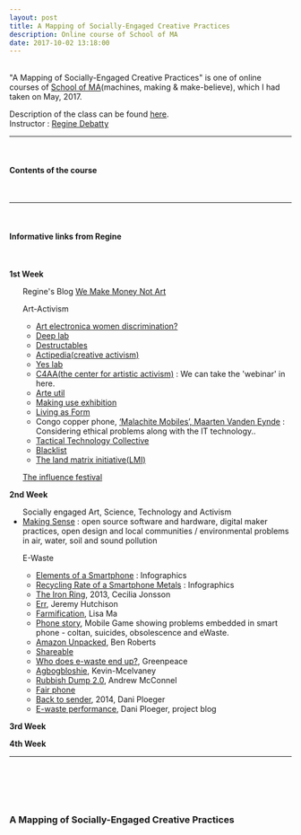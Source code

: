 ```yaml
---
layout: post
title: A Mapping of Socially-Engaged Creative Practices
description: Online course of School of MA
date: 2017-10-02 13:18:00
---
```


<br/>
"A Mapping of Socially-Engaged Creative Practices" is one of online courses of <a href="http://schoolofma.org" target="blank">School of MA</a>(machines, making & make-believe), which I had taken on May, 2017.

<p>
Description of the class can be found <a href="http://schoolofma.org/mapping-of/" target="blank">here</a>.
<br/>
Instructor : <a href="http://we-make-money-not-art.com/" target="blank">Regine Debatty</a>
</p>

***

<br/>
<h4>Contents of the course</h4>
<br/>

***

<br/>
<h4>Informative links from Regine</h4>
<br/>
<p>
<strong>1st Week</strong>
<br/>
<ul>
Regine's Blog <a href="http://we-make-money-not-art.com/" target="blank">We Make Money Not Art</a>
<br/>

Art-Activism
<ul>
<li>
<a href="https://www.theguardian.com/science/the-h-word/2016/sep/12/ars-electronica-festival-gender
https://www.artsy.net/article/artsy-editorial-venice-biennale-artists-numbers" target="blank">Art electronica women discrimination?</a>
</li>
<li>
<a href="http://www.deeplab.net/" target="blank">Deep lab</a>
</li>
<li>
<a href="http://destructables.org/" target="blank">Destructables</a>
</li>
<li>
<a href="https://actipedia.org/" target="blank">Actipedia(creative activism)</a>
</li>
<li>
<a href="http://yeslab.org/" target="blank">Yes lab</a>
</li>
<li>
<a href="https://artisticactivism.org/" target="blank">C4AA(the center for artistic activism)</a> : We can take the 'webinar' in here.
</li>
<li>
<a href="http://www.arte-util.org/" target="blank">Arte util</a>
</li>
<li>
<a href="http://makinguse.artmuseum.pl/en/" target="blank">Making use exhibition</a>
</li>
<li>
<a href="http://creativetime.org/programs/archive/2011/livingasform/archive.htm" target="blank">Living as Form</a>
</li>
<li>
Congo copper phone, <a href="http://www.maartenvandeneynde.com/?rd_project=malachite-mobiles&lang=en" target="blank">‘Malachite Mobiles’, Maarten Vanden Eynde</a> : Considering ethical problems along with the IT technology..
</li>
<li>
<a href="https://tacticaltech.org/" target="blank">Tactical Technology Collective</a>
</li>
<li>
<a href="https://blackl.st/" target="blank">Blacklist</a>
</li>
<li>
<a href="http://landmatrix.org/en/" target="blank">The land matrix initiative(LMI)</a>
</li>
</ul>

<a href="http://theinfluencers.org/en/node/1857" target="blank">The influence festival</a>
</ul>
</p>

<p>
<strong>2nd Week</strong>
<br/>
<ul>
Socially engaged Art, Science, Technology and Activism
<li>
<a href="http://making-sense.eu/" target="blank">Making Sense</a> : open source software and hardware, digital maker practices, open design and local communities / environmental problems in air, water, soil and sound pollution
</li>

E-Waste
  <ul>
    <li>
    <a href="http://www.compoundchem.com/2014/02/19/the-chemical-elements-of-a-smartphone/" target="blank">Elements of a Smartphone</a> : Infographics
    </li>
    <li>
    <a href="http://www.compoundchem.com/2015/09/15/recycling-phone-elements/" target="blank">Recycling Rate of a Smartphone Metals</a> : Infographics
    </li>
    <li>
    <a href="http://www.ceciliajonsson.com/index.php?/inside/the-iron-ring/" target="blank">The Iron Ring</a>, 2013, Cecilia Jonsson
    </li>
    <li>
    <a href="http://www.jeremyhutchison.com/work/project47.html" target="blank">Err</a>, Jeremy Hutchison
    </li>
    <li>
    <a href="http://www.lisama.co.uk/works/2014/12/18/farmification" target="blank">Farmification</a>, Lisa Ma
    </li>
    <li>
    <a href="http://phonestory.org" target="blank">Phone story</a>, Mobile Game showing problems embedded in smart phone - coltan, suicides, obsolescence and eWaste.
    </li>
    <li>
    <a href="https://www.benrobertsphotography.com/work/amazon-unpacked/#4316" target="blank">Amazon Unpacked</a>, Ben Roberts
    </li>
    <li>
    <a href="https://www.shareable.net/sharing-cities-toolkit" target="blank">Shareable</a>
    </li>
    <li>
    <a href="http://www.greenpeace.org/international/en/campaigns/detox/electronics/the-e-waste-problem/where-does-e-waste-end-up/" target="blank">Who does e-waste end up?</a>, Greenpeace
    </li>
    <li>
    <a href="http://kevin-mcelvaney.com/portfolio/agbogbloshie/" target="blank">Agbogbloshie</a>, Kevin-Mcelvaney
    </li>
    <li>
    <a href="https://www.andrewmcconnell.com/Rubbish-Dump-2-0/1" target="blank">Rubbish Dump 2.0</a>, Andrew McConnel
    </li>
    <li>
    <a href="https://www.fairphone.com/en/" target="blank">Fair phone</a>
    </li>
    <li>
    <a href="https://www.daniploeger.org/" target="blank">Back to sender</a>, 2014, Dani Ploeger
    </li>
    <li>
    <a href="http://www.e-waste-performance.net/home.html" target="blank">E-waste performance</a>, Dani Ploeger, project blog
    </li>
  </ul>
</ul>
</p>

<p>
<strong>3rd Week</strong>
<br/>
<ul>
  <ul>
  </ul>
</ul>
</p>

<p>
<strong>4th Week</strong>
<br/>
<ul>
  <ul>
  </ul>
</ul>
</p>

***


<br/>


<br/><br/>
### A Mapping of Socially-Engaged Creative Practices
